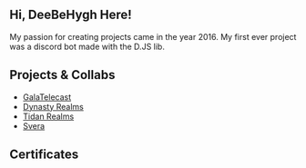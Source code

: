 ## Hi, DeeBeHygh Here!

My passion for creating projects came in the year 2016. My first ever project was a discord bot made with the D.JS lib.

## Projects & Collabs
- [GalaTelecast]() 
- [Dynasty Realms]() 
- [Tidan Realms]() 
- [Svera]() 

## Certificates
